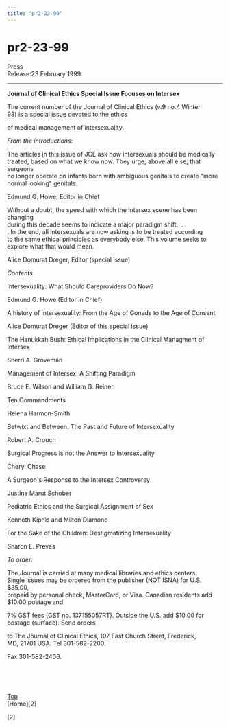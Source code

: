 ```yaml
---
title: "pr2-23-99"
---
```


# pr2-23-99

  
 Press  
Release:23 February 1999  


* * *

  
  
**Journal of Clinical Ethics Special Issue Focuses on Intersex**  


The current number of the Journal of Clinical Ethics (v.9 no.4 Winter  
98) is a special issue devoted to the ethics  
  
of medical management of intersexuality.  


_From the introductions:_  
  
The articles in this issue of JCE ask how intersexuals should be medically  
treated, based on what we know now. They urge, above all else, that surgeons  
no longer operate on infants born with ambiguous genitals to create "more  
normal looking" genitals.  
  
Edmund G. Howe, Editor in Chief  


Without a doubt, the speed with which the intersex scene has been changing  
during this decade seems to indicate a major paradigm shift.&nbsp; . .  
. In the end, all intersexuals are now asking is to be treated according  
to the same ethical principles as everybody else. This volume seeks to  
explore what that would mean.  
  
Alice Domurat Dreger, Editor (special issue)  


_Contents_  
  
Intersexuality: What Should Careproviders Do Now?  
  
Edmund G. Howe (Editor in Chief)  


A history of intersexuality: From the Age of Gonads to the Age of Consent  
  
Alice Domurat Dreger (Editor of this special issue)  


The Hanukkah Bush: Ethical Implications in the Clinical Managment of  
Intersex  
  
Sherri A. Groveman  


Management of Intersex: A Shifting Paradigm  
  
Bruce E. Wilson and William G. Reiner  


Ten Commandments  
  
Helena Harmon-Smith  


Betwixt and Between: The Past and Future of Intersexuality  
  
Robert A. Crouch  


Surgical Progress is not the Answer to Intersexuality  
  
Cheryl Chase  


A Surgeon's Response to the Intersex Controversy  
  
Justine Marut Schober  


Pediatric Ethics and the Surgical Assignment of Sex  
  
Kenneth Kipnis and Milton Diamond  


For the Sake of the Children: Destigmatizing Intersexuality  
  
Sharon E. Preves  


_To order:_  
  
The Journal is carried at many medical libraries and ethics centers.  
Single issues may be ordered from the publisher (NOT ISNA) for U.S. $35.00,  
prepaid by personal check, MasterCard, or Visa. Canadian residents add  
$10.00 postage and  
  
7% GST fees (GST no. 137155057RT). Outside the U.S. add $10.00 for  
postage (surface). Send orders  
  
to The Journal of Clinical Ethics, 107 East Church Street, Frederick,  
MD, 21701 USA. Tel 301-582-2200.  
  
Fax 301-582-2406.  
  
&nbsp;  
  
&nbsp;  
  
  
  
  


  


[Top][1]&nbsp;&nbsp;&nbsp;&nbsp;&nbsp;&nbsp;&nbsp;&nbsp;&nbsp;&nbsp;&nbsp;&nbsp;&nbsp;&nbsp;  
[Home][2]</center>

 [1]: #top
 [2]: 